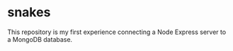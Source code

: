# snakes

This repository is my first experience connecting a Node Express server to a MongoDB database.

